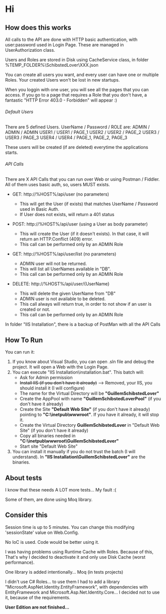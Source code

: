 # Hi

## How does this works
All calls to the API are done with HTTP basic authentication, with user:password used in Login Page. These are managed in UserAuthorization class.

Users and Roles are stored in Disk using CacheService class, in folder %TEMP_FOLDER%\SchibstedLover\XXX.json

You can create all users you want, and every user can have one or multiple Roles. Your created Users won't be lost in new startups.

When you loggin with one user, you will see all the pages that you can access. If you go to a page that requires a Role that you don't have, a fantastic "HTTP Error 403.0 - Forbidden" will appear :)


###### Default Users
There are 5 defined Users. UserName / Password / ROLE are:
	ADMIN / ADMIN / ADMIN
	USER1 / USER1 / PAGE_1
	USER2 / USER2 / PAGE_2
	USER3 / USER3 / PAGE_3
	USER4 / USER4 / PAGE_1, PAGE_2, PAGE_3

These users will be created (if are deleted) everytime the applications starts.


###### API Calls
There are X API Calls that you can run over Web or using Postman / Fiddler. All of them uses basic auth, so, users MUST exists.

- GET: 	http://%HOST%/api/user (no parameters)
  - This will get the User (if exists) that matches UserName / Password used in Basic Auth.
  - If User does not exists, will return a 401 status

- POST:	http://%HOST%/api/user (using a User as body parameter)
  - This will create the User (if it doesn't exists). In that case, it will return an HTTP.Conflict (409) error.
  - This call can be performed only by an ADMIN Role
  
- GET:	http://%HOST%/api/user/list (no parameters)
  - ADMIN user will not be returned.
  - This will list all UserNames available in "DB".
  - This call can be performed only by an ADMIN Role
  
- DELETE:	http://%HOST%/api/user/{UserName}
  - This will delete the given UserName from "DB"
  - ADMIN user is not available to be deleted.
  - This call always will return true, in order to not show if an user is created or not.
  - This call can be performed only by an ADMIN Role
	
In folder "IIS Installation", there is a backup of PostMan with all the API Calls
	
	
## How To Run
You can run it:
1. If you know about Visual Studio, you can open .sln file and debug the project. It will open a Web with the Login Page.
2. You can execute "IIS Installation\installation.bat". This batch will:
   - Ask for Admin permission
   - ~~Install IIS (if you don't have it already)~~ --> Removed, your IIS, you should install it (I will configure)
   - The name for the Virtual Directory will be **"GuillemSchibstedLover"**
   - Create the AppPool with name **"GuillemSchibstedLoverPool"** (if you don't have it already)
   - Create the Site **"Default Web Site"** (if you don't have it already) pointing to **"C:\inetpub\wwwroot"**. If you have it already, it will stop it. 
   - Create the Virtual Directory **GuillemSchibstedLover** in "Default Web Site" (if you don't have it already) 
   - Copy all binaries needed in **"C:\inetpub\wwwroot\GuillemSchibstedLover"**
   - Start site "Default Web Site"
3. You can install it manually if you do not trust the batch (I will understand). In **"IIS Installation\GuillemSchibstedLover"** are the binaries.


## About tests
I know that these needs A LOT more tests... My fault :(

Some of them, are done using Moq library.


## Consider this
Session time is up to 5 minutes. You can change this modifying 'sessionState' value on Web.Config.

No IoC is used. Code would be better using it.

I was having problems using Runtime Cache with Roles. Because of this, That's why I decided to deactivate it and only use Disk Cache (worst performance).

One library is added intentionally... Moq (in tests projects)

I didn't use C# Roles... to use them I had to add a library "Microsoft.AspNet.Identity.EntityFramework", with dependencies with EntityFramework and Microsoft.Asp.Net.Identity.Core... I decided not to use it, because of the requirements.

**User Edition are not finished...**
